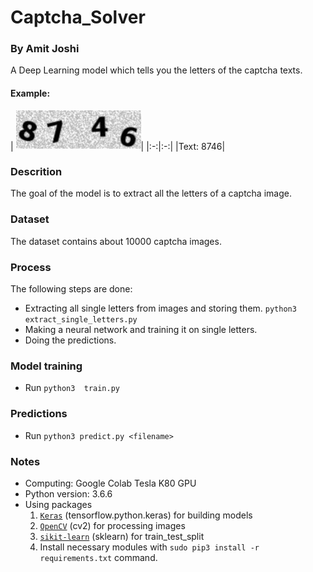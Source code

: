 # Captcha_Solver
### By Amit Joshi

A Deep Learning model which tells you the letters of the captcha texts.
#### Example:
| <img src="captcha.jpg?raw=true" width="200">|
|:-:|:-:|
|Text: 8746|

### Descrition
The goal of the model is to extract all the letters of a captcha image.

### Dataset
The dataset contains about 10000 captcha images.

### Process
The following steps are done:
* Extracting all single letters from images and storing them. `python3 extract_single_letters.py`
* Making a neural network and training it on single letters.
* Doing the predictions.

### Model training
* Run `python3  train.py`
### Predictions
* Run `python3 predict.py <filename>`

### Notes
* Computing: Google Colab Tesla K80 GPU
* Python version: 3.6.6
* Using packages
  1. [`Keras`](https://www.tensorflow.org/guide/keras) (tensorflow.python.keras) for building models 
  2. [`OpenCV`](https://opencv.org/) (cv2) for processing images
  3. [`sikit-learn`](http://scikit-learn.org/stable/) (sklearn) for train_test_split 
  4. Install necessary modules with `sudo pip3 install -r requirements.txt` command.
